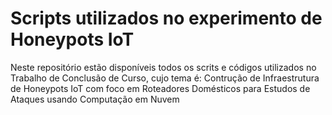 # Scripts utilizados no experimento de Honeypots IoT 

Neste repositório estão disponíveis todos os scrits e códigos utilizados no Trabalho de Conclusão de Curso, cujo tema é: Contrução de Infraestrutura de Honeypots IoT com foco em Roteadores Domésticos para Estudos de Ataques usando Computação em Nuvem
